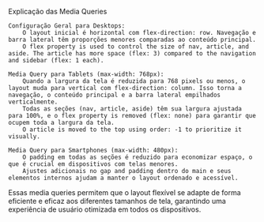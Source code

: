 Explicação das Media Queries

    Configuração Geral para Desktops:
        O layout inicial é horizontal com flex-direction: row. Navegação e barra lateral têm proporções menores comparadas ao conteúdo principal.
        O flex property is used to control the size of nav, article, and aside. The article has more space (flex: 3) compared to the navigation and sidebar (flex: 1 each).

    Media Query para Tablets (max-width: 768px):
        Quando a largura da tela é reduzida para 768 pixels ou menos, o layout muda para vertical com flex-direction: column. Isso torna a navegação, o conteúdo principal e a barra lateral empilhados verticalmente.
        Todas as seções (nav, article, aside) têm sua largura ajustada para 100%, e o flex property is removed (flex: none) para garantir que ocupem toda a largura da tela.
        O article is moved to the top using order: -1 to prioritize it visually.

    Media Query para Smartphones (max-width: 480px):
        O padding em todas as seções é reduzido para economizar espaço, o que é crucial em dispositivos com telas menores.
        Ajustes adicionais no gap and padding dentro do main e seus elementos internos ajudam a manter o layout ordenado e acessível.

Essas media queries permitem que o layout flexível se adapte de forma eficiente e eficaz aos diferentes tamanhos de tela, garantindo uma experiência de usuário otimizada em todos os dispositivos.